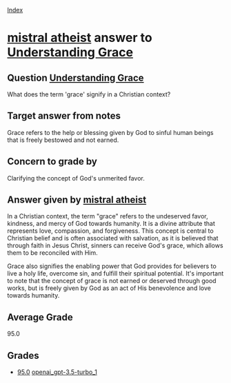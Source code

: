 
[Index](../../../index.md)
# [mistral atheist](../../answering_models/mistral_atheist.md) answer to [Understanding Grace](../../questions/Understanding_Grace.md)

## Question [Understanding Grace](../../questions/Understanding_Grace.md)
What does the term 'grace' signify in a Christian context?

## Target answer from notes
Grace refers to the help or blessing given by God to sinful human beings that is freely bestowed and not earned.

## Concern to grade by
Clarifying the concept of God's unmerited favor.

## Answer given by [mistral atheist](../../answering_models/mistral_atheist.md)
 In a Christian context, the term "grace" refers to the undeserved favor, kindness, and mercy of God towards humanity. It is a divine attribute that represents love, compassion, and forgiveness. This concept is central to Christian belief and is often associated with salvation, as it is believed that through faith in Jesus Christ, sinners can receive God's grace, which allows them to be reconciled with Him.

Grace also signifies the enabling power that God provides for believers to live a holy life, overcome sin, and fulfill their spiritual potential. It's important to note that the concept of grace is not earned or deserved through good works, but is freely given by God as an act of His benevolence and love towards humanity.

## Average Grade
95.0

## Grades
 * [95.0](./Understanding_Grace_grades/openai_gpt-3.5-turbo_1.md) [openai_gpt-3.5-turbo_1](../../grading_models/openai_gpt-3.5-turbo_1.md)
